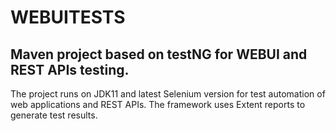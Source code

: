 # WEBUITESTS
## Maven project based on testNG for WEBUI and REST APIs testing. 
The project runs on JDK11 and latest Selenium version for test automation of web applications and REST APIs. The framework uses Extent reports to generate test results.
